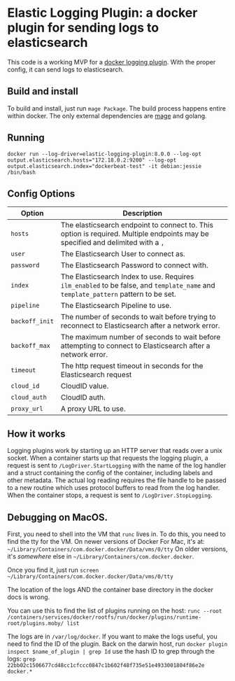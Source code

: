 # Elastic Logging Plugin: a docker plugin for sending logs to elasticsearch


This code is a working MVP for a [docker logging plugin](https://docs.docker.com/engine/extend/plugins_logging/). With the proper config, it can send logs to elasticsearch.
## Build and install

To build and install, just run `mage Package`. The build process happens entire within docker. The only external dependencies are [mage](https://github.com/magefile/mage#installation) and golang.


## Running

`docker run --log-driver=elastic-logging-plugin:8.0.0 --log-opt output.elasticsearch.hosts="172.18.0.2:9200" --log-opt output.elasticsearch.index="dockerbeat-test" -it debian:jessie /bin/bash`


## Config Options

| Option               | Description                                                                                                                       |
|----------------------|-----------------------------------------------------------------------------------------------------------------------------------|
| `hosts`              | The elasticsearch endpoint to connect to. This option is required. Multiple endpoints may be specified and delimited with a `,`   |
| `user`               | The Elasticsearch User to connect as.                                                                                             |
| `password`           | The Elasticsearch Password to connect with.                                                                                       |
| `index`              | The Elasticsearch Index to use. Requires `ilm_enabled` to be false, and `template_name` and `template_pattern` pattern to be set. |
| `pipeline`           |  The Elasticsearch Pipeline to use.                                                                                               |
| `backoff_init`       |  The number of seconds to wait before trying to reconnect to Elasticsearch after a network error.                                 |
| `backoff_max`        |  The maximum number of seconds to wait before attempting to connect to Elasticsearch after a network error.                       |
| `timeout`            |  The http request timeout in seconds for the Elasticsearch request                                                                |
| `cloud_id`           | CloudID value.                                                                                                                    |
| `cloud_auth`         |  CloudID auth.                                                                                                                    |
| `proxy_url`          | A proxy URL to use.                                                                                                               |

## How it works

Logging plugins work by starting up an HTTP server that reads over a unix socket. When a container starts up that requests the logging plugin, a request is sent to `/LogDriver.StartLogging` with the name of the log handler and a struct containing the config of the container, including labels and other metadata. The actual log reading requires the file handle to be passed to a new routine which uses protocol buffers to read from the log handler. When the container stops, a request is sent to `/LogDriver.StopLogging`.



## Debugging on MacOS.

First, you need to shell into the VM that `runc` lives in. To do this, you need to find the tty for the VM. On newer versions of Docker For Mac, it's at: `~/Library/Containers/com.docker.docker/Data/vms/0/tty` On older versions, it's _somewhere_ else in `~/Library/Containers/com.docker.docker`. 


Once you find it, just run `screen ~/Library/Containers/com.docker.docker/Data/vms/0/tty`


The location of the logs AND the container base directory in the docker docs is wrong.


You can use this to find the list of plugins running on the host: `runc --root /containers/services/docker/rootfs/run/docker/plugins/runtime-root/plugins.moby/ list`

The logs are in `/var/log/docker`. If you want to make the logs useful, you need to find the ID of the plugin. Back on the darwin host, run `docker plugin inspect $name_of_plugin | grep Id` use the hash ID to grep through the logs: `grep 22bb02c1506677cd48cc1cfccc0847c1b602f48f735e51e4933001804f86e2e docker.*`
